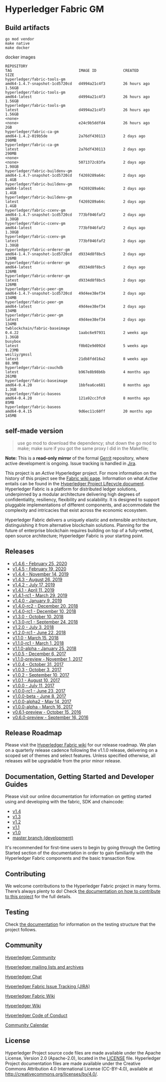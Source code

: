 
# Hyperledger Fabric GM 

## Build artifacts
```
go mod vendor
make native
make docker
```
docker images
```
REPOSITORY                                                                                               TAG                              IMAGE ID            CREATED             SIZE
hyperledger/fabric-tools-gm                                                                              amd64-1.4.7-snapshot-1cd5720cd   d4994a21c4f3        26 hours ago        1.56GB
hyperledger/fabric-tools-gm                                                                              amd64-latest                     d4994a21c4f3        26 hours ago        1.56GB
hyperledger/fabric-tools-gm                                                                              latest                           d4994a21c4f3        26 hours ago        1.56GB
<none>                                                                                                   <none>                           e24c9b5ddfd4        26 hours ago        2GB
hyperledger/fabric-ca-gm                                                                                 amd64-1.4.2-019b5de              2a76df430113        2 days ago          290MB
hyperledger/fabric-ca-gm                                                                                 latest                           2a76df430113        2 days ago          290MB
<none>                                                                                                   <none>                           5071372c83fa        2 days ago          1.98GB
hyperledger/fabric-buildenv-gm                                                                           amd64-1.4.7-snapshot-1cd5720cd   f4269289a64c        2 days ago          1.4GB
hyperledger/fabric-buildenv-gm                                                                           amd64-latest                     f4269289a64c        2 days ago          1.4GB
hyperledger/fabric-buildenv-gm                                                                           latest                           f4269289a64c        2 days ago          1.4GB
hyperledger/fabric-ccenv-gm                                                                              amd64-1.4.7-snapshot-1cd5720cd   773bf046faf2        2 days ago          1.38GB
hyperledger/fabric-ccenv-gm                                                                              amd64-latest                     773bf046faf2        2 days ago          1.38GB
hyperledger/fabric-ccenv-gm                                                                              latest                           773bf046faf2        2 days ago          1.38GB
hyperledger/fabric-orderer-gm                                                                            amd64-1.4.7-snapshot-1cd5720cd   d9334d8f8bc5        2 days ago          126MB
hyperledger/fabric-orderer-gm                                                                            amd64-latest                     d9334d8f8bc5        2 days ago          126MB
hyperledger/fabric-orderer-gm                                                                            latest                           d9334d8f8bc5        2 days ago          126MB
hyperledger/fabric-peer-gm                                                                               amd64-1.4.7-snapshot-1cd5720cd   49d4ee38ef34        2 days ago          134MB
hyperledger/fabric-peer-gm                                                                               amd64-latest                     49d4ee38ef34        2 days ago          134MB
hyperledger/fabric-peer-gm                                                                               latest                           49d4ee38ef34        2 days ago          134MB
twblockchain/fabric-baseimage                                                                            0.4.22                           1aabc6e97931        2 weeks ago         1.36GB
busybox                                                                                                  latest                           f0b02e9d092d        5 weeks ago         1.23MB
weiliy/gmssl                                                                                             latest                           21db8fdd16a2        8 weeks ago         88.9MB
hyperledger/fabric-couchdb                                                                               latest                           b967e8b98b6b        4 months ago        261MB
hyperledger/fabric-baseimage                                                                             amd64-0.4.20                     1bbfea6ce681        8 months ago        1.3GB
hyperledger/fabric-baseos                                                                                amd64-0.4.20                     121a92cc3fc0        8 months ago        85MB
hyperledger/fabric-baseos                                                                                amd64-0.4.15                     9d6ec11c60ff        20 months ago       145MB
```

## self-made version
> use go mod to download the dependency;
> shut down the go mod to make;
> make sure if you got the same proxy I did in the Makefile;

**Note:** This is a **read-only mirror** of the formal [Gerrit](https://gerrit.hyperledger.org/r/#/admin/projects/fabric) repository,
where active development is ongoing. Issue tracking is handled in [Jira](https://jira.hyperledger.org/secure/Dashboard.jspa?selectPageId=10104).

This project is an _Active_ Hyperledger project. For more information on the history of this project see the [Fabric wiki page](https://wiki.hyperledger.org/display/fabric). Information on what _Active_ entails can be found in
the [Hyperledger Project Lifecycle document](https://wiki.hyperledger.org/display/HYP/Project+Lifecycle).
Hyperledger Fabric is a platform for distributed ledger solutions, underpinned
by a modular architecture delivering high degrees of confidentiality,
resiliency, flexibility and scalability. It is designed to support pluggable
implementations of different components, and accommodate the complexity and
intricacies that exist across the economic ecosystem.

Hyperledger Fabric delivers a uniquely elastic and extensible architecture,
distinguishing it from alternative blockchain solutions. Planning for the
future of enterprise blockchain requires building on top of a fully-vetted,
open source architecture; Hyperledger Fabric is your starting point.

## Releases

- [v1.4.6 - February 25, 2020](https://github.com/hyperledger/fabric/releases/tag/v1.4.6)
- [v1.4.5 - February 19, 2020](https://github.com/hyperledger/fabric/releases/tag/v1.4.5)
- [v1.4.4 - November 14, 2019](https://github.com/hyperledger/fabric/releases/tag/v1.4.4)
- [v1.4.3 - August 26, 2019](https://github.com/hyperledger/fabric/releases/tag/v1.4.3)
- [v1.4.2 - July 17, 2019](https://github.com/hyperledger/fabric/releases/tag/v1.4.2)
- [v1.4.1 - April 11, 2019](https://github.com/hyperledger/fabric/releases/tag/v1.4.1)
- [v1.4.1-rc1 - March 29, 2019](https://github.com/hyperledger/fabric/releases/tag/v1.4.1-rc1)
- [v1.4.0 - January 9, 2019](https://github.com/hyperledger/fabric/releases/tag/v1.4.0)
- [v1.4.0-rc2 - December 20, 2018](https://github.com/hyperledger/fabric/releases/tag/v1.4.0-rc2)
- [v1.4.0-rc1 - December 10, 2018](https://github.com/hyperledger/fabric/releases/tag/v1.4.0-rc1)
- [v1.3.0 - October 10, 2018](https://github.com/hyperledger/fabric/releases/tag/v1.3.0)
- [v1.3.0-rc1 - September 24, 2018](https://github.com/hyperledger/fabric/releases/tag/v1.3.0-rc1)
- [v1.2.0 - July 3, 2018](https://github.com/hyperledger/fabric/releases/tag/v1.2.0)
- [v1.2.0-rc1 - June 22, 2018](https://github.com/hyperledger/fabric/releases/tag/v1.2.0-rc1)
- [v1.1.0 - March 15, 2018](https://github.com/hyperledger/fabric/releases/tag/v1.1.0)
- [v1.1.0-rc1 - March 1, 2018](https://github.com/hyperledger/fabric/releases/tag/v1.1.0-rc1)
- [v1.1.0-alpha - January 25, 2018](https://github.com/hyperledger/fabric/releases/tag/v1.1.0-alpha)
- [v1.0.5 - December 6, 2017](https://github.com/hyperledger/fabric/releases/tag/v1.0.5)
- [v1.1.0-preview - November 1, 2017](https://github.com/hyperledger/fabric/releases/tag/v1.1.0-preview)
- [v1.0.4 - October 31, 2017](https://github.com/hyperledger/fabric/releases/tag/v1.0.4)
- [v1.0.3 - October 3, 2017](https://github.com/hyperledger/fabric/releases/tag/v1.0.3)
- [v1.0.2 - September 10, 2017](https://github.com/hyperledger/fabric/releases/tag/v1.0.2)
- [v1.0.1 - August 10, 2017](https://github.com/hyperledger/fabric/releases/tag/v1.0.1)
- [v1.0.0 - July 11, 2017](https://github.com/hyperledger/fabric/releases/tag/v1.0.0)
- [v1.0.0-rc1 - June 23, 2017](https://github.com/hyperledger/fabric/releases/tag/v1.0.0-rc1)
- [v1.0.0-beta - June 8, 2017](https://github.com/hyperledger/fabric/releases/tag/v1.0.0-beta)
- [v1.0.0-alpha2 - May 14, 2017](https://github.com/hyperledger/fabric/releases/tag/v1.0.0-alpha2)
- [v1.0.0-alpha - March 16, 2017](https://github.com/hyperledger/fabric/releases/tag/v1.0.0-alpha)
- [v0.6.1-preview - October 15, 2016](https://github.com/hyperledger/fabric/releases/tag/v0.6.0-preview)
- [v0.6.0-preview - September 16, 2016](https://github.com/hyperledger/fabric/releases/tag/v0.6.0-preview)

## Release Roadmap

Please visit the [Hyperledger Fabric wiki](https://wiki.hyperledger.org/display/fabric/Hyperledger+Fabric+Roadmap) for our release roadmap. We plan on a quarterly release cadence following the v1.1.0 release, delivering on a scoped set of themes and select features. Unless specified otherwise, all releases will be upgradable from the prior minor release.

## Documentation, Getting Started and Developer Guides

Please visit our
online documentation for
information on getting started using and developing with the fabric, SDK and chaincode:
- [v1.4](http://hyperledger-fabric.readthedocs.io/en/release-1.4/)
- [v1.3](http://hyperledger-fabric.readthedocs.io/en/release-1.3/)
- [v1.2](http://hyperledger-fabric.readthedocs.io/en/release-1.2/)
- [v1.1](http://hyperledger-fabric.readthedocs.io/en/release-1.1/)
- [v1.0](http://hyperledger-fabric.readthedocs.io/en/release-1.0/)
- [master branch (development)](http://hyperledger-fabric.readthedocs.io/en/master/)

It's recommended for first-time users to begin by going through the Getting Started section of the documentation in order to gain familiarity with the Hyperledger Fabric components and the basic transaction flow.

## Contributing

We welcome contributions to the Hyperledger Fabric project in many forms.
There’s always plenty to do! Check [the documentation on how to contribute to this project](http://hyperledger-fabric.readthedocs.io/en/latest/CONTRIBUTING.html)
for the full details.

## Testing
Check [the documentation](testingInfo.rst) for information on the testing structure that the project follows.

## Community

[Hyperledger Community](https://www.hyperledger.org/community)

[Hyperledger mailing lists and archives](http://lists.hyperledger.org/)

[Hyperledger Chat](http://chat.hyperledger.org/channel/fabric)

[Hyperledger Fabric Issue Tracking (JIRA)](https://jira.hyperledger.org/secure/Dashboard.jspa?selectPageId=10104)

[Hyperledger Fabric Wiki](https://wiki.hyperledger.org/display/Fabric)

[Hyperledger Wiki](https://wiki.hyperledger.org/)

[Hyperledger Code of Conduct](https://wiki.hyperledger.org/display/HYP/Hyperledger+Code+of+Conduct)

[Community Calendar](https://wiki.hyperledger.org/display/HYP/Calendar+of+Public+Meetings)

## License <a name="license"></a>

Hyperledger Project source code files are made available under the Apache License, Version 2.0 (Apache-2.0), located in the [LICENSE](LICENSE) file. Hyperledger Project documentation files are made available under the Creative Commons Attribution 4.0 International License (CC-BY-4.0), available at http://creativecommons.org/licenses/by/4.0/.

